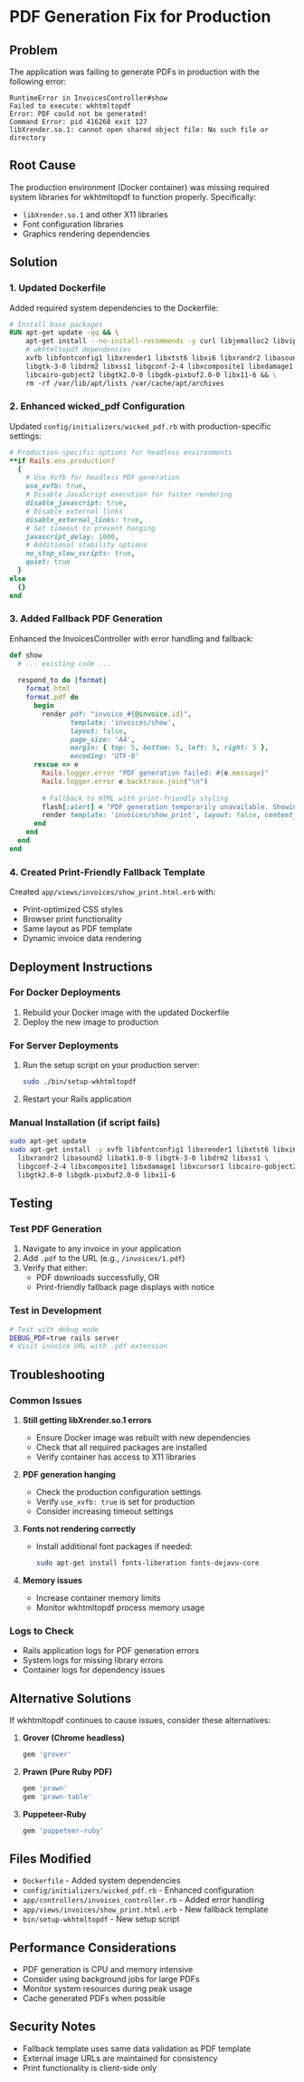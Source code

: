 # PDF Generation Fix for Production

## Problem
The application was failing to generate PDFs in production with the following error:
```
RuntimeError in InvoicesController#show
Failed to execute: wkhtmltopdf
Error: PDF could not be generated!
Command Error: pid 416268 exit 127
libXrender.so.1: cannot open shared object file: No such file or directory
```

## Root Cause
The production environment (Docker container) was missing required system libraries for wkhtmltopdf to function properly. Specifically:
- `libXrender.so.1` and other X11 libraries
- Font configuration libraries
- Graphics rendering dependencies

## Solution

### 1. Updated Dockerfile
Added required system dependencies to the Dockerfile:

```dockerfile
# Install base packages
RUN apt-get update -qq && \
    apt-get install --no-install-recommends -y curl libjemalloc2 libvips postgresql-client \
    # wkhtmltopdf dependencies
    xvfb libfontconfig1 libxrender1 libxtst6 libxi6 libxrandr2 libasound2 libatk1.0-0 \
    libgtk-3-0 libdrm2 libxss1 libgconf-2-4 libxcomposite1 libxdamage1 libxcursor1 \
    libcairo-gobject2 libgtk2.0-0 libgdk-pixbuf2.0-0 libx11-6 && \
    rm -rf /var/lib/apt/lists /var/cache/apt/archives
```

### 2. Enhanced wicked_pdf Configuration
Updated `config/initializers/wicked_pdf.rb` with production-specific settings:

```ruby
# Production-specific options for headless environments
**if Rails.env.production?
  {
    # Use Xvfb for headless PDF generation
    use_xvfb: true,
    # Disable JavaScript execution for faster rendering
    disable_javascript: true,
    # Disable external links
    disable_external_links: true,
    # Set timeout to prevent hanging
    javascript_delay: 1000,
    # Additional stability options
    no_stop_slow_scripts: true,
    quiet: true
  }
else
  {}
end
```

### 3. Added Fallback PDF Generation
Enhanced the InvoicesController with error handling and fallback:

```ruby
def show
  # ... existing code ...
  
  respond_to do |format|
    format.html
    format.pdf do
      begin
        render pdf: "invoice_#{@invoice.id}",
               template: 'invoices/show',
               layout: false,
               page_size: 'A4',
               margin: { top: 5, bottom: 5, left: 5, right: 5 },
               encoding: 'UTF-8'
      rescue => e
        Rails.logger.error "PDF generation failed: #{e.message}"
        Rails.logger.error e.backtrace.join("\n")
        
        # Fallback to HTML with print-friendly styling
        flash[:alert] = "PDF generation temporarily unavailable. Showing print-friendly version."
        render template: 'invoices/show_print', layout: false, content_type: 'text/html'
      end
    end
  end
end
```

### 4. Created Print-Friendly Fallback Template
Created `app/views/invoices/show_print.html.erb` with:
- Print-optimized CSS styles
- Browser print functionality
- Same layout as PDF template
- Dynamic invoice data rendering

## Deployment Instructions

### For Docker Deployments
1. Rebuild your Docker image with the updated Dockerfile
2. Deploy the new image to production

### For Server Deployments
1. Run the setup script on your production server:
   ```bash
   sudo ./bin/setup-wkhtmltopdf
   ```
2. Restart your Rails application

### Manual Installation (if script fails)
```bash
sudo apt-get update
sudo apt-get install -y xvfb libfontconfig1 libxrender1 libxtst6 libxi6 \
  libxrandr2 libasound2 libatk1.0-0 libgtk-3-0 libdrm2 libxss1 \
  libgconf-2-4 libxcomposite1 libxdamage1 libxcursor1 libcairo-gobject2 \
  libgtk2.0-0 libgdk-pixbuf2.0-0 libx11-6
```

## Testing

### Test PDF Generation
1. Navigate to any invoice in your application
2. Add `.pdf` to the URL (e.g., `/invoices/1.pdf`)
3. Verify that either:
   - PDF downloads successfully, OR
   - Print-friendly fallback page displays with notice

### Test in Development
```bash
# Test with debug mode
DEBUG_PDF=true rails server
# Visit invoice URL with .pdf extension
```

## Troubleshooting

### Common Issues

1. **Still getting libXrender.so.1 errors**
   - Ensure Docker image was rebuilt with new dependencies
   - Check that all required packages are installed
   - Verify container has access to X11 libraries

2. **PDF generation hanging**
   - Check the production configuration settings
   - Verify `use_xvfb: true` is set for production
   - Consider increasing timeout settings

3. **Fonts not rendering correctly**
   - Install additional font packages if needed:
     ```bash
     sudo apt-get install fonts-liberation fonts-dejavu-core
     ```

4. **Memory issues**
   - Increase container memory limits
   - Monitor wkhtmltopdf process memory usage

### Logs to Check
- Rails application logs for PDF generation errors
- System logs for missing library errors
- Container logs for dependency issues

## Alternative Solutions

If wkhtmltopdf continues to cause issues, consider these alternatives:

1. **Grover (Chrome headless)**
   ```ruby
   gem 'grover'
   ```

2. **Prawn (Pure Ruby PDF)**
   ```ruby
   gem 'prawn'
   gem 'prawn-table'
   ```

3. **Puppeteer-Ruby**
   ```ruby
   gem 'puppeteer-ruby'
   ```

## Files Modified

- `Dockerfile` - Added system dependencies
- `config/initializers/wicked_pdf.rb` - Enhanced configuration
- `app/controllers/invoices_controller.rb` - Added error handling
- `app/views/invoices/show_print.html.erb` - New fallback template
- `bin/setup-wkhtmltopdf` - New setup script

## Performance Considerations

- PDF generation is CPU and memory intensive
- Consider using background jobs for large PDFs
- Monitor system resources during peak usage
- Cache generated PDFs when possible

## Security Notes

- Fallback template uses same data validation as PDF template
- External image URLs are maintained for consistency
- Print functionality is client-side only
